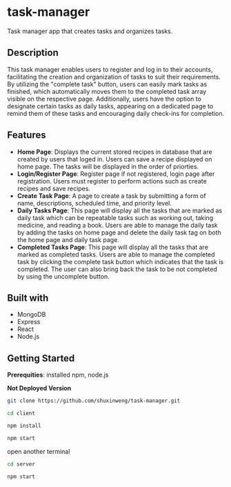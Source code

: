 # task-manager

 Task manager app that creates tasks and organizes tasks.

## Description

This task manager enables users to register and log in to their accounts, facilitating the creation and organization of tasks to suit their requirements. By utilizing the "complete task" button, users can easily mark tasks as finished, which automatically moves them to the completed task array visible on the respective page. Additionally, users have the option to designate certain tasks as daily tasks, appearing on a dedicated page to remind them of these tasks and encouraging daily check-ins for completion.

## Features

- **Home Page**: Displays the current stored recipes in database that are created by users that loged in. Users can save a recipe displayed on home page. The tasks will be displayed in the order of priorties.
- **Login/Register Page**: Register page if not registered, login page after registration. Users must register to perform actions such as create recipes and save recipes.
- **Create Task Page**: A page to create a task by submitting a form of name, descriptions, scheduled time, and priority level.
- **Daily Tasks Page**: This page will display all the tasks that are marked as daily task which can be repeatable tasks such as working out, taking medicine, and reading a book. Users are able to manage the daily task by adding the tasks on home page and delete the daily task tag on both the home page and daily task page.
- **Completed Tasks Page**: This page will display all the tasks that are marked as completed tasks. Users are able to manage the completed task by clicking the complete task button which indicates that the task is completed. The user can also bring back the task to be not completed by using the uncomplete button.

## Built with

- MongoDB
- Express
- React
- Node.js

## Getting Started

**Prerequities**: installed npm, node.js

**Not Deployed Version**
```bash
git clone https://github.com/shuxinweng/task-manager.git
```

```bash
cd client
```

```bash
npm install
```

```bash
npm start
```

open another terminal

```bash
cd server
```

```bash
npm start
```